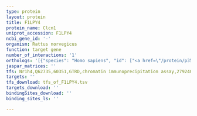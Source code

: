 ```yaml
---
type: protein
layout: protein
title: F1LPY4
protein_name: Clcn1
uniprot_accession: F1LPY4
ncbi_gene_id: '-'
organism: Rattus norvegicus
function: target gene
number_of_interactions: '1'
orthologs: '[{"species": "Homo sapiens", "id": ["<a href=\"/protein/p35523\">P35523</a>"]}, {"species": "Danio rerio", "id": ["F1Q927", "A0A0R4ID92"]}, {"species": "Mus musculus", "id": ["<a href=\"/protein/q64347\">Q64347</a>"]}, {"species": "Caenorhabditis elegans", "id": ["A0A0K3AR06"]}, {"species": "Drosophila melanogaster", "id": ["<a href=\"/protein/q9vgh7\">Q9VGH7</a>"]}]'
jaspar_matrices: ''
tfs: Nr1h4,Q62735,60351,GTRD,chromatin immunoprecipitation assay,27924024%5Buid%5D,No
targets: ''
tfs_download: tfs_of_F1LPY4.tsv
targets_download: ''
bindingSites_download: ''
binding_sites_ls: ''

---
```

